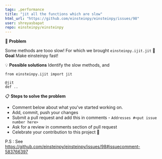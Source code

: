 ```yaml
---
tags: ,performance
title: "jit all the functions which are slow"
html_url: "https://github.com/einsteinpy/einsteinpy/issues/98"
user: shreyasbapat
repo: einsteinpy/einsteinpy
---
```


🐞 **Problem**

Some methods are tooo slow! For which we brought `einsteinpy.ijit.jit`
🎯 **Goal**
Make einsteinpy fast!
<!--- Why is this change important to you? How would you use it? -->
<!--- How can it benefit other users? -->

💡 **Possible solutions**
Identify the slow methods, and

```
from einsteinpy.ijit import jit

@jit
def ..
```

<!--- Not obligatory, but suggest an idea for implementing addition or change -->

📋  **Steps to solve the problem**

 * Comment below about what you've started working on.
 * Add, commit, push your changes
 * Submit a pull request and add this in comments - `Addresses #<put issue number here>`
 * Ask for a review in comments section of pull request
 * Celebrate your contribution to this project 🎉

P.S : See https://github.com/einsteinpy/einsteinpy/issues/98#issuecomment-583766397
